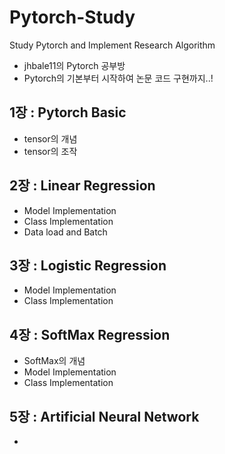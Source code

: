 # Pytorch-Study
Study Pytorch and Implement Research Algorithm
- jhbale11의 Pytorch 공부방
- Pytorch의 기본부터 시작하여 논문 코드 구현까지..!

## 1장 : Pytorch Basic
- tensor의 개념
- tensor의 조작


## 2장 : Linear Regression
- Model Implementation
- Class Implementation
- Data load and Batch

## 3장 : Logistic Regression
- Model Implementation
- Class Implementation

## 4장 : SoftMax Regression
- SoftMax의 개념
- Model Implementation
- Class Implementation

## 5장 : Artificial Neural Network
- 
